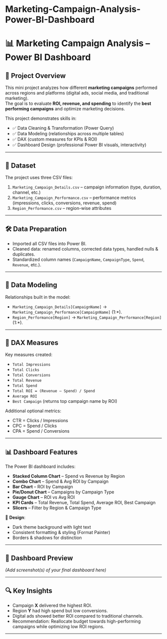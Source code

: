 # Marketing-Campaign-Analysis-Power-BI-Dashboard
# 📊 Marketing Campaign Analysis – Power BI Dashboard

## 🔹 Project Overview  
This mini project analyzes how different **marketing campaigns** performed across regions and platforms (digital ads, social media, and traditional marketing).  
The goal is to evaluate **ROI, revenue, and spending** to identify the **best performing campaigns** and optimize marketing decisions.  

This project demonstrates skills in:  
- ✅ Data Cleaning & Transformation (Power Query)  
- ✅ Data Modeling (relationships across multiple tables)  
- ✅ DAX (custom measures for KPIs & ROI)  
- ✅ Dashboard Design (professional Power BI visuals, interactivity)  

---

## 📂 Dataset  
The project uses three CSV files:  
1. `Marketing_Campaign_Details.csv` – campaign information (type, duration, channel, etc.)  
2. `Marketing_Campaign_Performance.csv` – performance metrics (impressions, clicks, conversions, revenue, spend)  
3. `Region_Performance.csv` – region-wise attributes  

---

## 🛠 Data Preparation  
- Imported all CSV files into Power BI.  
- Cleaned data: renamed columns, corrected data types, handled nulls & duplicates.  
- Standardized column names (`CampaignName`, `CampaignType`, `Spend`, `Revenue`, etc.).  

---

## 🔗 Data Modeling  
Relationships built in the model:  
- `Marketing_Campaign_Details[CampaignName]` → `Marketing_Campaign_Performance[CampaignName]` (1:*).  
- `Region_Performance[Region]` → `Marketing_Campaign_Performance[Region]` (1:*).  

---

## 📐 DAX Measures  
Key measures created:  
- `Total Impressions`  
- `Total Clicks`  
- `Total Conversions`  
- `Total Revenue`  
- `Total Spend`  
- `Total ROI = (Revenue – Spend) / Spend`  
- `Average ROI`  
- `Best Campaign` (returns top campaign name by ROI)  

Additional optional metrics:  
- CTR = Clicks / Impressions  
- CPC = Spend / Clicks  
- CPA = Spend / Conversions  

---

## 📊 Dashboard Features  
The Power BI dashboard includes:  

- **Stacked Column Chart** – Spend vs Revenue by Region  
- **Combo Chart** – Spend & Avg ROI by Campaign  
- **Bar Chart** – ROI by Campaign  
- **Pie/Donut Chart** – Campaigns by Campaign Type  
- **Gauge Chart** – ROI vs Avg ROI  
- **KPI Cards** – Total Revenue, Total Spend, Average ROI, Best Campaign  
- **Slicers** – Filter by Region & Campaign Type  

🎨 **Design**:  
- Dark theme background with light text  
- Consistent formatting & styling (Format Painter)  
- Borders & shadows for distinction  

---

## 📸 Dashboard Preview  
*(Add screenshot(s) of your final dashboard here)*  

---

## 🔍 Key Insights  
- Campaign **X** delivered the highest ROI.  
- Region **Y** had high spend but low conversions.  
- Digital ads showed better ROI compared to traditional channels.  
- Recommendation: Reallocate budget towards high-performing campaigns while optimizing low ROI regions.  

---

